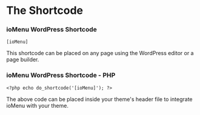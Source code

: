 # The Shortcode

### ioMenu WordPress Shortcode

`[ioMenu]`

This shortcode can be placed on any page using the WordPress editor or a page builder.

### ioMenu WordPress Shortcode - PHP

`<?php echo do_shortcode('[ioMenu]'); ?>`

The above code can be placed inside your theme's header file to integrate ioMenu with your theme.

